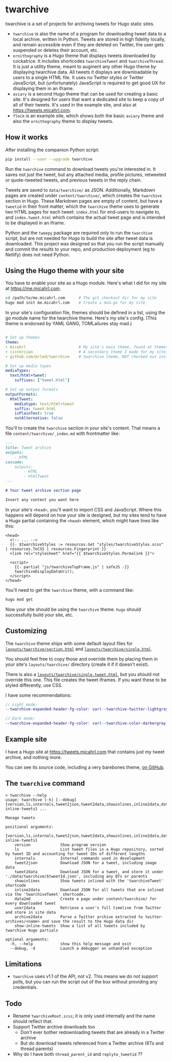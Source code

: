 # twarchive

twarchive is a set of projects for archiving tweets for Hugo static sites.

* `twarchive` is also the name of a program for downloading tweet data to a local archive,
  written in Python.
  Tweets are stored in high fidelity locally,
  and remain accessible even if they are deleted on Twitter,
  the user gets suspended or deletes their account,
  etc.
* `ornithography` is a Hugo theme that displays tweets downloaded by cockatrice.
  It includes shortcodes `twarchiveTweet` and `twarchiveThread`.
  It is just a utility theme,
  meant to augment any other Hugo theme by displaying twarchive data.
  All tweets it displays are downloadable by users to a single HTML file.
  It uses no Twitter styles or Twitter JavaScript,
  but (unfortunately) JavaScript is required to get good UX for displaying them in an iframe.
* `aviary` is a second Hugo theme that can be used for creating a basic site.
  It's designed for users that want a dedicated site to keep a copy of all of their tweets.
  It's used in the example site,
  and also at <https://tweets.micahrl.com>.
* `flock` is an example site,
  which shows both the basic `aviary` theme
  and also the `ornithography` theme to display tweets.

## How it works

After installing the companion Python script:

```sh
pip install --user --upgrade twarchive
```

Run the `twarchive` command to download tweets you're interested in.
It saves not just the tweet,
but any attached media,
profile pictures,
retweeted or quote-tweeted tweets,
and previous tweets in the reply chain.

Tweets are saved to `data/twarchive/` as JSON.
Additionally, Markdown pages are created under `content/twarchive/`,
which creates the `twarchive` section in Hugo.
These Markdown pages are empty of content,
but have a `tweetid` in their front matter,
which the `twarchive` theme uses to generate two HTML pages for each tweet:
`index.html` for end-users to navigate to,
and `index.tweet.html` which contains the actual tweet page and is intended to be displayed in an iframe.

Python and the `tweepy` package are required only to run the `twarchive` script,
but are not needed for Hugo to build the site after tweet data is downloaded.
This project was designed so that you run the script manually and commit the results to your repo,
and production deployment (eg to Netlify) does not need Python.

## Using the Hugo theme with your site

You have to enable your site as a Hugo module.
Here's what I did for my site at <https://me.micahrl.com>.

```sh
cd /path/to/me.micahrl.com      # The git checkout dir for my site
hugo mod init me.micahrl.com    # Create a mod.go for my site
```

In your site's configuration file,
themes should be defined in a list,
using the go module name for the twarchive theme.
Here's my site's config.
(This theme is endorsed by YAML GANG, TOMLailures stay mad.)

```yaml

# Set up themes
theme:
- micahrl                       # My site's main theme, found at themes/micahrl
- cistercian                    # A secondary theme I made for my site, found at themes/cistercian
- github.com/mrled/twarchive    # twarchive theme, NOT checked out inside of themes/, used directly

# Set up media types
mediaTypes:
  text/html+tweet:
    suffixes: ["tweet.html"]

# Set up output formats
outputFormats:
  HtmlTweet:
    mediatype: text/html+tweet
    suffix: tweet.html
    isPlainText: true
    notAlternative: false
```

You'll to create the `twarchive` section in your site's content.
That means a file `content/twarchive/_index.md` with frontmatter like:

```md
---
title: Tweet archive
outputs:
    - HTML
cascade:
    outputs:
        - HTML
        - HtmlTweet
---

# Your tweet archive section page

Insert any content you want here
```

In your site's `<head>`, you'll want to import CSS and JavaScript.
Where this happens will depend on how your site is designed,
but my sites tend to have a Hugo partial containing the `<head>` element,
which might have lines like this:

```go-html-template
<head>
  <!-- ... -->
  {{- $twarchiveStyles := resources.Get "styles/twarchiveStyles.scss" | resources.ToCSS | resources.Fingerprint }}
  <link rel="stylesheet" href="{{ $twarchiveStyles.Permalink }}">

  <script>
    {{- partial "js/twarchiveTopFrame.js" | safeJS -}}
    twarchiveDisplayDataUri();
  </script>
</head>
```

You'll need to get the `twarchive` theme, with a command like:

```sh
hugo mod get
```

Now your site should be using the `twarchive` theme.
`hugo` should successfully build your site, etc.

## Customizing

The `twarchive` theme ships with some default layout files for
[`layouts/twarchive/section.html`](layouts/twarchive/section.html)
and [`layouts/twarchive/single.html`](layouts/twarchive/single.html).

You should feel free to copy those and override them by placing them in your site's
`layouts/twarchive/` directory (create it if it doesn't exist).

There is also a [`layouts/twarchive/single.tweet.html`](layouts/twarchive/single.tweet.html),
but you should not override this one.
This file creates the tweet iframes.
If you want these to be styled differently,
use CSS.

I have some recommendations:

```scss
// Light mode:
--twarchive-expanded-header-fg-color: var(--twarchive-twitter-lightgray);

// Dark mode:
--twarchive-expanded-header-fg-color: var(--twarchive-color-darkergray);
```

## Example site

I have a Hugo site at <https://tweets.micahrl.com> that contains just my tweet archive,
and nothing more.

You can see its source code, including a very barebones theme,
[on GitHub](https://github.com/mrled/tweets.micahrl.com).

## The `twarchive` command

```
> twarchive --help
usage: twarchive [-h] [--debug] {version,ls,internals,tweet2json,tweet2data,showinlines,inline2data,data2md,user2data,archive2data,show-inline-tweets} ...

Manage tweets

positional arguments:
  {version,ls,internals,tweet2json,tweet2data,showinlines,inline2data,data2md,user2data,archive2data,show-inline-tweets}
    version             Show program version
    ls                  List tweet files in a Hugo repository, sorted by tweet ID and accounting for tweet IDs of different lengths
    internals           Internal commands used in development
    tweet2json          Download JSON for a tweet, including image data
    tweet2data          Download JSON for a tweet, and store it under './data/twarchive/$tweetId.json', including any QTs or parents
    showinlines         Show tweets inlined with the 'twarchiveTweet' shortcode
    inline2data         Download JSON for all tweets that are inlined via the 'twarchiveTweet' shortcode.
    data2md             Create a page under content/twarchive/ for every downloaded tweet
    user2data           Retrieve a user's full timeline from Twitter and store in site data
    archive2data        Parse a Twitter archive extracted to twitter-archives/<name> and save the result to the Hugo data dir
    show-inline-tweets  Show a list of all tweets included by twarchive Hugo partials

optional arguments:
  -h, --help            show this help message and exit
  --debug, -d           Launch a debugger on unhandled exception
```

## Limitations

- `twarchive` uses v1.1 of the API, not v2. This means we do not support polls, but you can run the script out of the box without providing any credentials.

## Todo

- Rename `twarchiveRoot.scss`; it is only used internally and the name should reflect that.
- Support Twitter archive downloads too
  - Don't ever bother redownloading tweets that are already in a Twitter archive
  - But do download tweets referenced from a Twitter archive (RTs and thread parents)
- Why do I have both `thread_parent_id` and `replyto_tweetid` ??
